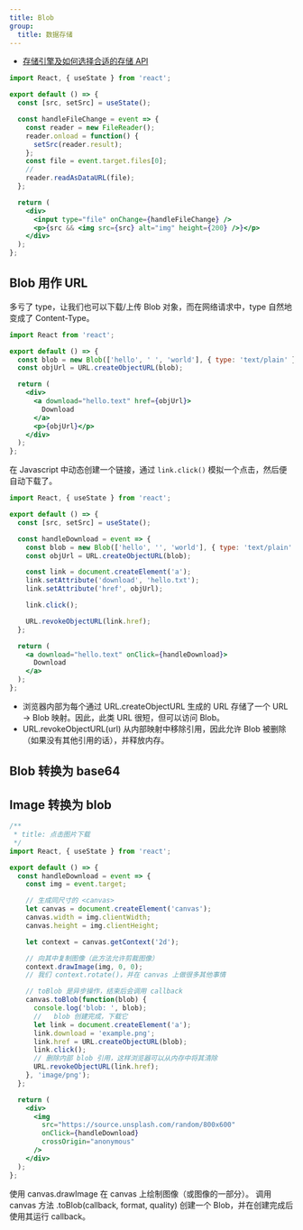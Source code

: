 ```yaml
---
title: Blob
group:
  title: 数据存储
---
```


- [存储引擎及如何选择合适的存储 API](https://github.com/Troland/how-javascript-works/blob/master/storage.md)

```jsx
import React, { useState } from 'react';

export default () => {
  const [src, setSrc] = useState();

  const handleFileChange = event => {
    const reader = new FileReader();
    reader.onload = function() {
      setSrc(reader.result);
    };
    const file = event.target.files[0];
    //
    reader.readAsDataURL(file);
  };

  return (
    <div>
      <input type="file" onChange={handleFileChange} />
      <p>{src && <img src={src} alt="img" height={200} />}</p>
    </div>
  );
};
```

## Blob 用作 URL

<Alert>
多亏了 type，让我们也可以下载/上传 Blob 对象，而在网络请求中，type 自然地变成了 Content-Type。
</Alert>

```jsx
import React from 'react';

export default () => {
  const blob = new Blob(['hello', ' ', 'world'], { type: 'text/plain' });
  const objUrl = URL.createObjectURL(blob);

  return (
    <div>
      <a download="hello.text" href={objUrl}>
        Download
      </a>
      <p>{objUrl}</p>
    </div>
  );
};
```

在 Javascript 中动态创建一个链接，通过 `link.click()` 模拟一个点击，然后便自动下载了。

```jsx
import React, { useState } from 'react';

export default () => {
  const [src, setSrc] = useState();

  const handleDownload = event => {
    const blob = new Blob(['hello', '', 'world'], { type: 'text/plain' });
    const objUrl = URL.createObjectURL(blob);

    const link = document.createElement('a');
    link.setAttribute('download', 'hello.txt');
    link.setAttribute('href', objUrl);

    link.click();

    URL.revokeObjectURL(link.href);
  };

  return (
    <a download="hello.text" onClick={handleDownload}>
      Download
    </a>
  );
};
```

- 浏览器内部为每个通过 URL.createObjectURL 生成的 URL 存储了一个 URL → Blob 映射。因此，此类 URL 很短，但可以访问 Blob。
- URL.revokeObjectURL(url) 从内部映射中移除引用，因此允许 Blob 被删除（如果没有其他引用的话），并释放内存。

## Blob 转换为 base64

## Image 转换为 blob

```jsx
/**
 * title: 点击图片下载
 */
import React, { useState } from 'react';

export default () => {
  const handleDownload = event => {
    const img = event.target;

    // 生成同尺寸的 <canvas>
    let canvas = document.createElement('canvas');
    canvas.width = img.clientWidth;
    canvas.height = img.clientHeight;

    let context = canvas.getContext('2d');

    // 向其中复制图像（此方法允许剪裁图像）
    context.drawImage(img, 0, 0);
    // 我们 context.rotate()，并在 canvas 上做很多其他事情

    // toBlob 是异步操作，结束后会调用 callback
    canvas.toBlob(function(blob) {
      console.log('blob: ', blob);
      //   blob 创建完成，下载它
      let link = document.createElement('a');
      link.download = 'example.png';
      link.href = URL.createObjectURL(blob);
      link.click();
      // 删除内部 blob 引用，这样浏览器可以从内存中将其清除
      URL.revokeObjectURL(link.href);
    }, 'image/png');
  };

  return (
    <div>
      <img
        src="https://source.unsplash.com/random/800x600"
        onClick={handleDownload}
        crossOrigin="anonymous"
      />
    </div>
  );
};
```

使用 canvas.drawImage 在 canvas 上绘制图像（或图像的一部分）。
调用 canvas 方法 .toBlob(callback, format, quality) 创建一个 Blob，并在创建完成后使用其运行 callback。
